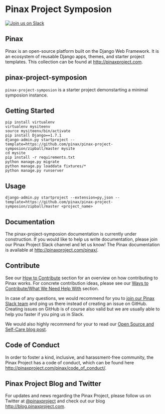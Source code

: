 Pinax Project Symposion
========================

[![Join us on Slack](http://slack.pinaxproject.com/badge.svg)](http://slack.pinaxproject.com/)


Pinax
--------

Pinax is an open-source platform built on the Django Web Framework. It is an ecosystem of reusable Django apps, themes, and starter project templates. 
This collection can be found at http://pinaxproject.com.


pinax-project-symposion
------------------------

`pinax-project-symposion` is a starter project demonstarting a minimal symposion instance.


Getting Started
-------------------

    pip install virtualenv
    virtualenv mysiteenv
    source mysiteenv/bin/activate
    pip install Django==1.7.1
    django-admin.py startproject --template=https://github.com/pinax/pinax-project-symposion/zipball/master mysite
    cd mysite
    pip install -r requirements.txt
    python manage.py migrate
    python manage.py loaddata fixtures/*
    python manage.py runserver


Usage
-------

    django-admin.py startproject --extension=py,json --template=https://github.com/pinax/pinax-project-symposion/zipball/master <project_name>


Documentation
---------------

The pinax-project-symposion documentation is currently under construction. If you would like to help us write documentation, please join our Pinax Project Slack channel and let us know! The Pinax documentation is available at http://pinaxproject.com/pinax/.

Contribute
----------------

See our [How to Contribute](http://pinaxproject.com/pinax/how_to_contribute/) section for an overview on how contributing to Pinax works. For concrete contribution ideas, please see our [Ways to Contribute/What We Need Help With](http://pinaxproject.com/pinax/ways_to_contribute/) section.

In case of any questions, we would recommend for you to [join our Pinax Slack team](http://slack.pinaxproject.com) and ping us there instead of creating an issue on GitHub. Creating issues on GitHub is of course also valid but we are usually able to help you faster if you ping us in Slack.

We would also highly recommend for your to read our [Open Source and Self-Care blog post](http://blog.pinaxproject.com/2016/01/19/open-source-and-self-care/).  



Code of Conduct
------------------

In order to foster a kind, inclusive, and harassment-free community, the Pinax Project has a code of conduct, which can be found here  http://pinaxproject.com/pinax/code_of_conduct/.


Pinax Project Blog and Twitter
-------------------------------

For updates and news regarding the Pinax Project, please follow us on Twitter at [@pinaxproject](https://twitter.com/pinaxproject) and check out our blog http://blog.pinaxproject.com.



